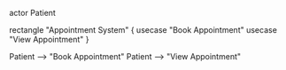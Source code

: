 actor Patient

rectangle "Appointment System" 
{
    usecase "Book Appointment"
    usecase "View Appointment"
}

Patient --> "Book Appointment"
Patient --> "View Appointment"
